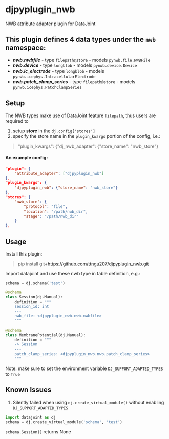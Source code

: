 # djpyplugin_nwb
NWB attribute adapter plugin for DataJoint

## This plugin defines 4 data types under the `nwb` namespace:

+ ***nwb.nwbfile*** - type `filepath@store` - models `pynwb.file.NWBFile`
+ ***nwb.device*** - type `longblob` - models `pynwb.device.Device`
+ ***nwb.ic_electrode*** - type `longblob` - models `pynwb.icephys.IntracellularElectrode`
+ ***nwb.patch_clamp_series*** - type `filepath@store` - models `pynwb.icephys.PatchClampSeries`

## Setup
The NWB types make use of DataJoint feature `filepath`, thus users are required to
1. setup ***store*** in the `dj.config['stores']`
2. specify the store name in the `plugin_kwargs` portion of the config, i.e.:
>"plugin_kwargs": {"dj_nwb_adapter": {"store_name": "nwb_store"}

#### An example config:
```json
"plugin": {
    "attribute_adapter": ["djpyplugin_nwb"]
},
"plugin_kwargs": {
    "djpyplugin_nwb": {"store_name": "nwb_store"}
},
"stores": {
    "nwb_store": {
        "protocol": "file",
        "location": "/path/nwb_dir",
        "stage": "/path/nwb_dir"
    }
},
```

## Usage
Install this plugin:
>pip install git+https://github.com/ttngu207/djpyplugin_nwb.git

Import datajoint and use these nwb type in table definition, e.g.:

```python
schema = dj.schema('test')

@schema
class Session(dj.Manual):
    definition = """
    session_id: int
    ---
    nwb_file: <djpyplugin_nwb.nwb.nwbfile>
    """
    
@schema
class MembranePotential(dj.Manual):
    definition = """
    -> Session
    ---
    patch_clamp_series: <djpyplugin_nwb.nwb.patch_clamp_series>
    """
```

Note: make sure to set the environment variable `DJ_SUPPORT_ADAPTED_TYPES` to `True` 

## Known Issues
1. Silently failed when using `dj.create_virtual_module()` without enabling `DJ_SUPPORT_ADAPTED_TYPES`
```python
import datajoint as dj
schema = dj.create_virtual_module('schema', 'test')
```

`schema.Session()` returns None
